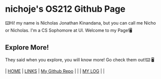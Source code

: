 
# nichoje's OS212 Github Page
⌨️Hi! my name is Nicholas Jonathan Kinandana, but you can call me Nicho or Nicholas. I'm a CS Sophomore at UI. Welcome to my Page!🖥

## Explore More!
They said when you explore, you will know more! Go check them out!⌨️ 🖥

| [HOME](https://nichoje.github.io/os212/) | [LINKS](links.md) | [My Github Repo](https://github.com/nichoje/os212) |
| | [MY LOG](https://nichoje.github.io/os212/TXT/mylog.txt) | |




